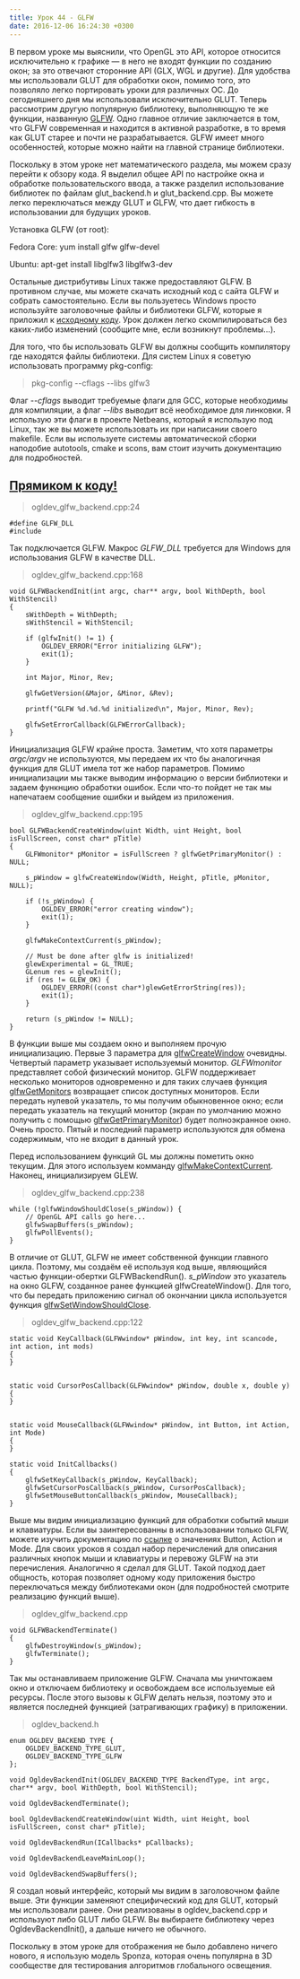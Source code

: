 ```yaml
---
title: Урок 44 - GLFW
date: 2016-12-06 16:24:30 +0300
---
```


В первом уроке мы выяснили, что OpenGL это API, которое относится исключительно к графике — в него не входят функции по созданию окон; за это отвечают сторонние API (GLX, WGL и другие). Для удобства мы использовали GLUT для обработки окон, помимо того, это позволяло легко портировать уроки для различных ОС. До сегодняшнего дня мы использовали исключительно GLUT. Теперь рассмотрим другую популярную библиотеку, выполняющую те же функции, названную [GLFW](www.glfw.org). Одно главное отличие заключается в том, что GLFW современная и находится в активной разработке, в то время как GLUT старее и почти не разрабатывается. GLFW имеет много особенностей, которые можно найти на главной странице библиотеки.

Поскольку в этом уроке нет математического раздела, мы можем сразу перейти к обзору кода. Я выделил общее API по настройке окна и обработке пользовательского ввода, а также разделил использование библиотек по файлам glut_backend.h и glut_backend.cpp. Вы можете легко переключаться между GLUT и GLFW, что дает гибкость в использовании для будущих уроков.

Установка GLFW (от root):

Fedora Core: yum install glfw glfw-devel

Ubuntu: apt-get install libglfw3 libglfw3-dev

Остальные дистрибутивы Linux также предоставляют GLFW. В противном случае, мы можете скачать исходный код с сайта GLFW и собрать самостоятельно.
Если вы пользуетесь Windows просто используйте заголовочные файлы и библиотеки GLFW, которые я приложил к [исходному коду](http://ogldev.atspace.co.uk/ogldev-source.zip). Урок должен легко скомпилироваться без каких-либо изменений (сообщите мне, если возникнут проблемы...).

Для того, что бы использовать GLFW вы должны сообщить компилятору где находятся файлы библиотеки. Для систем Linux я советую использовать программу pkg-config:

> pkg-config --cflags --libs glfw3

Флаг *--cflags* выводит требуемые флаги для GCC, которые необходимы для компиляции, а флаг *--libs* выводит всё необходимое для линковки. Я использую эти флаги в проекте Netbeans, который я использую под Linux, так же вы можете использовать их при написании своего makefile. Если вы используете системы автоматической сборки наподобие autotools, cmake и scons, вам стоит изучить документацию для подробностей.

## [Прямиком к коду!](https://github.com/triplepointfive/ogldev/tree/master/tutorial44)

> ogldev_glfw_backend.cpp:24

    #define GLFW_DLL
    #include

Так подключается GLFW. Макрос *GLFW_DLL* требуется для Windows для использования GLFW в качестве DLL.

> ogldev_glfw_backend.cpp:168

    void GLFWBackendInit(int argc, char** argv, bool WithDepth, bool WithStencil)
    {
        sWithDepth = WithDepth;
        sWithStencil = WithStencil;

        if (glfwInit() != 1) {
            OGLDEV_ERROR("Error initializing GLFW");
            exit(1);
        }

        int Major, Minor, Rev;

        glfwGetVersion(&Major, &Minor, &Rev);

        printf("GLFW %d.%d.%d initialized\n", Major, Minor, Rev);

        glfwSetErrorCallback(GLFWErrorCallback);
    }

Инициализация GLFW крайне проста. Заметим, что хотя параметры *argc/argv* не используются, мы передаем их что бы аналогичная функция для GLUT имела тот же набор параметров. Помимо инициализации мы также выводим информацию о версии библиотеки и задаем функнцию обработки ошибок. Если что-то пойдет не так мы напечатаем сообщение ошибки и выйдем из приложения.

> ogldev_glfw_backend.cpp:195

    bool GLFWBackendCreateWindow(uint Width, uint Height, bool isFullScreen, const char* pTitle)
    {
        GLFWmonitor* pMonitor = isFullScreen ? glfwGetPrimaryMonitor() : NULL;

        s_pWindow = glfwCreateWindow(Width, Height, pTitle, pMonitor, NULL);

        if (!s_pWindow) {
            OGLDEV_ERROR("error creating window");
            exit(1);
        }

        glfwMakeContextCurrent(s_pWindow);

        // Must be done after glfw is initialized!
        glewExperimental = GL_TRUE;
        GLenum res = glewInit();
        if (res != GLEW_OK) {
            OGLDEV_ERROR((const char*)glewGetErrorString(res));
            exit(1);
        }

        return (s_pWindow != NULL);
    }

В функции выше мы создаем окно и выполняем прочую инициализацию. Первые 3 параметра для  [glfwCreateWindow](http://www.glfw.org/docs/latest/group__window.html#ga5c336fddf2cbb5b92f65f10fb6043344) очевидны. Четвертый параметр указывает используемый монитор. *GLFWmonitor* представляет собой физический монитор. GLFW поддерживает несколько мониторов одновременно и для таких случаев функция [glfwGetMonitors](http://www.glfw.org/docs/latest/group__monitor.html#ga3fba51c8bd36491d4712aa5bd074a537) возвращает список доступных мониторов. Если передать нулевой указатель, то мы получим обыкновенное окно; если передать указатель на текущий монитор (экран по умолчанию можно получить с помощью [glfwGetPrimaryMonitor](http://www.glfw.org/docs/latest/group__monitor.html#ga721867d84c6d18d6790d64d2847ca0b1)) будет полноэкранное окно. Очень просто. Пятый и последний параметр используются для обмена содержимым, что не входит в данный урок.

Перед использованием функций GL мы должны пометить окно текущим. Для этого используем комманду  [glfwMakeContextCurrent](http://www.glfw.org/docs/latest/group__context.html#ga1c04dc242268f827290fe40aa1c91157). Наконец, инициализируем GLEW.

> ogldev_glfw_backend.cpp:238

    while (!glfwWindowShouldClose(s_pWindow)) {
        // OpenGL API calls go here...
        glfwSwapBuffers(s_pWindow);
        glfwPollEvents();
    }

В отличие от GLUT, GLFW не имеет собственной функции главного цикла. Поэтому, мы создаём её используя код выше, являющийся частью функции-обертки GLFWBackendRun(). *s_pWindow* это указатель на окно GLFW, созданное ранее функцией glfwCreateWindow(). Для того, что бы передать приложению сигнал об окончании цикла используется функция [glfwSetWindowShouldClose](http://www.glfw.org/docs/latest/group__window.html#ga24e02fbfefbb81fc45320989f8140ab5).

> ogldev_glfw_backend.cpp:122

    static void KeyCallback(GLFWwindow* pWindow, int key, int scancode, int action, int mods)
    {
    }


    static void CursorPosCallback(GLFWwindow* pWindow, double x, double y)
    {
    }


    static void MouseCallback(GLFWwindow* pWindow, int Button, int Action, int Mode)
    {
    }

    static void InitCallbacks()
    {
        glfwSetKeyCallback(s_pWindow, KeyCallback);
        glfwSetCursorPosCallback(s_pWindow, CursorPosCallback);
        glfwSetMouseButtonCallback(s_pWindow, MouseCallback);
    }

Выше мы видим инициализацию функций для обработки событий мыши и клавиатуры. Если вы заинтересованны в использовании только GLFW, можете изучить документацию по [ссылке](http://www.glfw.org/docs/latest/group__input.html) о значениях Button, Action и Mode. Для своих уроков я создал набор перечислений для описания различных кнопок мыши и клавиатуры и перевожу GLFW на эти перечисления. Аналогично я сделал для GLUT. Такой подход дает общность, которая позволяет одному коду приложения быстро переключаться между библиотеками окон (для подробностей смотрите реализацию функций выше).

> ogldev_glfw_backend.cpp

    void GLFWBackendTerminate()
    {
        glfwDestroyWindow(s_pWindow);
        glfwTerminate();
    }

Так мы останавливаем приложение GLFW. Сначала мы уничтожаем окно и отключаем библиотеку и освобождаем все используемые ей ресурсы. После этого вызовы к GLFW делать нельзя, поэтому это и является последней функцией (затрагивающих графику) в приложении.

> ogldev_backend.h

    enum OGLDEV_BACKEND_TYPE {
        OGLDEV_BACKEND_TYPE_GLUT,
        OGLDEV_BACKEND_TYPE_GLFW
    };

    void OgldevBackendInit(OGLDEV_BACKEND_TYPE BackendType, int argc, char** argv, bool WithDepth, bool WithStencil);

    void OgldevBackendTerminate();

    bool OgldevBackendCreateWindow(uint Width, uint Height, bool isFullScreen, const char* pTitle);

    void OgldevBackendRun(ICallbacks* pCallbacks);

    void OgldevBackendLeaveMainLoop();

    void OgldevBackendSwapBuffers();

Я создал новый интерфейс, который мы видим в заголовочном файле выше. Эти функции заменяют специфический код для GLUT, который мы использовали ранее. Они реализованы в ogldev_backend.cpp и используют либо GLUT либо GLFW. Вы выбираете библиотеку через OgldevBackendInit(), а дальше ничего не обычного.

Поскольку в этом уроке для отображения не было добавлено ничего нового, я использую модель Sponza, которая очень популярна в 3D сообществе для тестирования алгоритмов глобального освещения.
